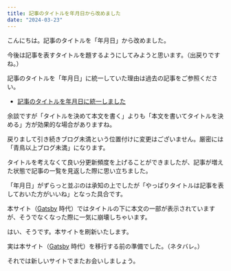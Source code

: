 ```yaml
---
title: 記事のタイトルを年月日から改めました
date: "2024-03-23"
---
```

こんにちは。記事のタイトルを「年月日」から改めました。

今後は記事を表すタイトルを題するようにしてみようと思います。（出戻りですね。）

記事のタイトルを「年月日」に統一していた理由は過去の記事をご参照ください。
- [記事のタイトルを年月日に統一しました](/sunatter/20231103)

余談ですが「タイトルを決めて本文を書く」よりも「本文を書いてタイトルを決める」方が効果的な場合がありますね。

戻りまして引き続きブログ未満という位置付けに変更はございません。厳密には「青鳥以上ブログ未満」になります。

タイトルを考えなくて良い分更新頻度を上げることができましたが、記事が増えた状態で記事の一覧を見返した際に思い立ちました。

「年月日」がずらっと並ぶのは承知の上でしたが「やっぱりタイトルは記事を表しておいた方がいいね」となった具合です。

本サイト（[Gatsby](https://www.gatsbyjs.com/) 時代）ではタイトルの下に本文の一部が表示されていますが、そうでなくなった際に一気に崩壊しちゃいます。

はい、そうです。本サイトを刷新いたします。

実は本サイト（[Gatsby](https://www.gatsbyjs.com/) 時代）を移行する前の準備でした。（ネタバレ。）

それでは新しいサイトでまたお会いしましょう。
